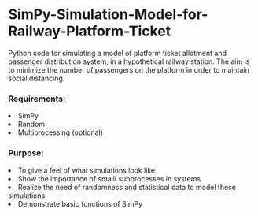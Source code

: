 # SimPy-Simulation-Model-for-Railway-Platform-Ticket
Python code for simulating a model of platform ticket allotment and passenger distribution system, in a hypothetical railway station. 
The aim is to minimize the number of passengers on the platform in order to maintain social distancing.
### Requirements:
<li>SimPy</li>
<li>Random</li>
<li>Multiprocessing (optional)</li>

### Purpose:
<li>To give a feel of what simulations look like</li>
<li>Show the importance of smalll subprocesses in systems</li>
<li>Realize the need of randomness and statistical data to model these simulations</li>
<li>Demonstrate basic functions of SimPy</li>
